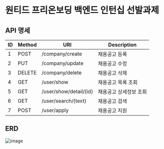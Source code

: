 # 원티드 프리온보딩 백엔드 인턴십 선발과제
## API 명세
| ID | Method | URI | Description |
| --- | --- | --- | --- |
| 1 | POST | /company/create | 채용공고 등록 |
| 2 | PUT | /company/update | 채용공고 수정 |
| 3 | DELETE | /company/delete | 채용공고 삭제 |
| 4 | GET | /user/show | 채용공고 목록 조회 |
| 5 | GET | /user/show/detail/{id} | 채용공고 상세정보 조회 |
| 6 | GET | /user/search/{text} | 채용공고 검색 |
| 7 | POST | /user/apply | 채용공고 지원 |
## ERD
![image](https://github.com/JaeMin1130/wanted-pre-onboarding-backend/assets/98063854/085ba047-587d-4672-a6e4-8c8481cce5ac)

